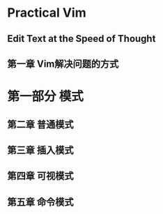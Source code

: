 # Practical Vim
## Edit Text at the Speed of Thought

## 第一章 Vim解决问题的方式

# 第一部分 模式

## 第二章 普通模式

## 第三章 插入模式
## 第四章 可视模式
## 第五章 命令模式
